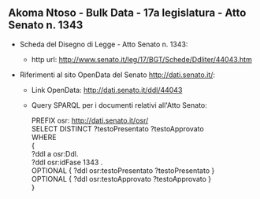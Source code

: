 ## Akoma Ntoso - Bulk Data - 17a legislatura - Atto Senato n. 1343 ##

* Scheda del Disegno di Legge - Atto Senato n. 1343:
	* http url: http://www.senato.it/leg/17/BGT/Schede/Ddliter/44043.htm

* Riferimenti al sito OpenData del Senato http://dati.senato.it/:
	* Link OpenData: http://dati.senato.it/ddl/44043
	* Query SPARQL per i documenti relativi all'Atto Senato:

        PREFIX osr: <http://dati.senato.it/osr/>  
		SELECT DISTINCT ?testoPresentato ?testoApprovato  
		WHERE  
		{  
		    ?ddl a osr:Ddl.  
		    ?ddl osr:idFase 1343 .  
		    OPTIONAL { ?ddl osr:testoPresentato ?testoPresentato }  
		    OPTIONAL { ?ddl osr:testoApprovato ?testoApprovato }  
		}
		